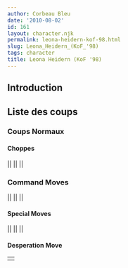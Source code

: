 ```yaml
---
author: Corbeau Bleu
date: '2010-08-02'
id: 161
layout: character.njk
permalink: leona-heidern-kof-98.html
slug: Leona_Heidern_(KoF_'98)
tags: character
title: Leona Heidern (KoF '98)
---
```


## Introduction

## Liste des coups

### Coups Normaux

#### Choppes

||
||
||

### Command Moves

||
||
||

#### Special Moves

||
||
||

#### Desperation Move

|     |
|-----|
|     |
